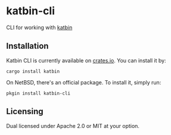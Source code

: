 # katbin-cli

CLI for working with [katbin](https://katb.in)

## Installation
Katbin CLI is currently available on [crates.io](https://crates.io/crates/katbin). You can install it by:
```shell
cargo install katbin
```

On NetBSD, there's an official package. To install it, simply run:
```shell
pkgin install katbin-cli
```

## Licensing
Dual licensed under Apache 2.0 or MIT at your option.
